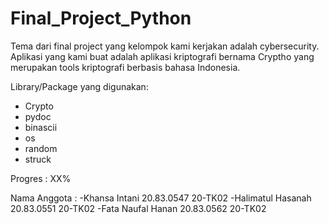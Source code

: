# Final_Project_Python


Tema dari final project yang kelompok kami kerjakan adalah cybersecurity.
Aplikasi yang kami buat adalah aplikasi kriptografi bernama Cryptho yang merupakan tools kriptografi berbasis bahasa Indonesia.


Library/Package yang digunakan:
- Crypto
- pydoc
- binascii
- os
- random
- struck

Progres : XX%


Nama Anggota : 
-Khansa Intani		  20.83.0547	20-TK02
-Halimatul Hasanah	20.83.0551	20-TK02
-Fata Naufal Hanan	20.83.0562	20-TK02
